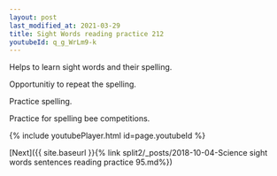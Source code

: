 ```yaml
---
layout: post
last_modified_at: 2021-03-29
title: Sight Words reading practice 212
youtubeId: q_g_WrLm9-k
---
```

 
 
Helps to learn sight words and their spelling.

Opportunitiy to repeat the spelling. 

Practice spelling. 
 
Practice for spelling bee competitions. 
 
{% include youtubePlayer.html id=page.youtubeId %}
 
 

[Next]({{ site.baseurl }}{% link  split2/_posts/2018-10-04-Science sight words sentences reading practice 95.md%})
 
